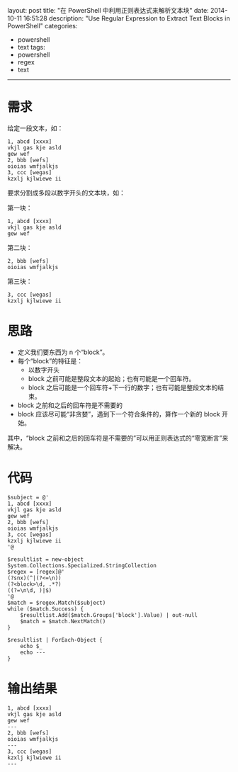 layout: post
title: "在 PowerShell 中利用正则表达式来解析文本块"
date: 2014-10-11 16:51:28
description: "Use Regular Expression to Extract Text Blocks in PowerShell"
categories:
- powershell
- text
tags:
- powershell
- regex
- text
---
# 需求
给定一段文本，如：

    1, abcd [xxxx]
    vkjl gas kje asld
    gew wef
    2, bbb [wefs]
    oioias wmfjalkjs
    3, ccc [wegas]
    kzxlj kjlwiewe ii

要求分割成多段以数字开头的文本块，如：

第一块：

    1, abcd [xxxx]
    vkjl gas kje asld
    gew wef

第二块：

    2, bbb [wefs]
    oioias wmfjalkjs

第三块：

    3, ccc [wegas]
    kzxlj kjlwiewe ii

# 思路
- 定义我们要东西为 n 个“block”。
- 每个“block”的特征是：
    * 以数字开头
    * block 之前可能是整段文本的起始；也有可能是一个回车符。
    * block 之后可能是一个回车符+下一行的数字；也有可能是整段文本的结束。
- block 之前和之后的回车符是不需要的
- block 应该尽可能“非贪婪”，遇到下一个符合条件的，算作一个新的 block 开始。

其中，“block 之前和之后的回车符是不需要的”可以用正则表达式的“零宽断言”来解决。

# 代码

    $subject = @'
    1, abcd [xxxx]
    vkjl gas kje asld
    gew wef
    2, bbb [wefs]
    oioias wmfjalkjs
    3, ccc [wegas]
    kzxlj kjlwiewe ii
    '@

    $resultlist = new-object System.Collections.Specialized.StringCollection
    $regex = [regex]@'
    (?snx)(^|(?<=\n))
    (?<block>\d, .*?)
    ((?=\n\d, )|$)
    '@
    $match = $regex.Match($subject)
    while ($match.Success) {
        $resultlist.Add($match.Groups['block'].Value) | out-null
        $match = $match.NextMatch()
    } 

    $resultlist | ForEach-Object {
        echo $_
        echo ---
    }

# 输出结果

    1, abcd [xxxx]
    vkjl gas kje asld
    gew wef
    ---
    2, bbb [wefs]
    oioias wmfjalkjs
    ---
    3, ccc [wegas]
    kzxlj kjlwiewe ii
    ---

